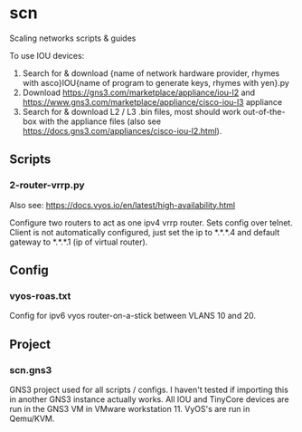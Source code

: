 # scn
Scaling networks scripts &amp; guides

To use IOU devices:
1. Search for & download {name of network hardware provider, rhymes with asco}IOU{name of program to generate keys, rhymes with yen}.py
2. Download https://gns3.com/marketplace/appliance/iou-l2 and https://www.gns3.com/marketplace/appliance/cisco-iou-l3 appliance
3. Search for & download L2 / L3 .bin files, most should work out-of-the-box with the appliance files (also see https://docs.gns3.com/appliances/cisco-iou-l2.html).


## Scripts

### 2-router-vrrp.py

Also see: https://docs.vyos.io/en/latest/high-availability.html

Configure two routers to act as one ipv4 vrrp router. Sets config over telnet.
Client is not automatically configured, just set the ip to \*.\*.\*.4 and default gateway to \*.\*.\*.1 (ip of virtual router).

## Config

### vyos-roas.txt

Config for ipv6 vyos router-on-a-stick between VLANS 10 and 20.

## Project

### scn.gns3

GNS3 project used for all scripts / configs.
I haven't tested if importing this in another GNS3 instance actually works.
All IOU and TinyCore devices are run in the GNS3 VM in VMware workstation 11.
VyOS's are run in Qemu/KVM.
